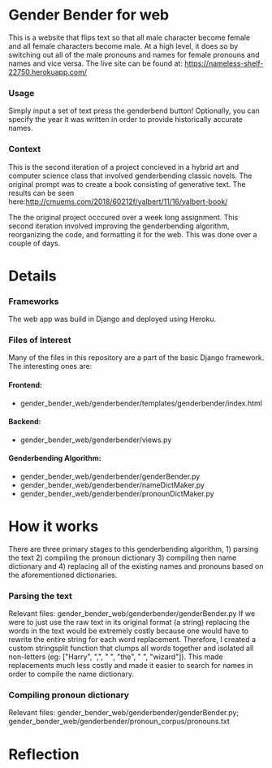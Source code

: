 # Gender Bender for web
This is a website that flips text so that all male character become female and all female characters become male. At a high level, it does so by switching out all of the male pronouns and names for female pronouns and names and vice versa. The live site can be found at: https://nameless-shelf-22750.herokuapp.com/

### Usage
Simply input a set of text press the genderbend button! Optionally, you can specify the year it was written in order to provide historically accurate names.

### Context
This is the second iteration of a project concieved in a hybrid art and computer science class that involved genderbending classic novels. The original prompt was to create a book consisting of generative text. The results can be seen here:http://cmuems.com/2018/60212f/yalbert/11/16/yalbert-book/

The the original project occcured over a week long assignment. This second iteration involved improving the genderbending algorithm, reorganizing the code, and formatting it for the web. This was done over a couple of days.

# Details

### Frameworks
The web app was build in Django and deployed using Heroku.

### Files of Interest
Many of the files in this repository are a part of the basic Django framework. The interesting ones are:

#### Frontend: 
- gender_bender_web/genderbender/templates/genderbender/index.html

#### Backend: 
- gender_bender_web/genderbender/views.py

#### Genderbending Algorithm:
- gender_bender_web/genderbender/genderBender.py 
- gender_bender_web/genderbender/nameDictMaker.py
- gender_bender_web/genderbender/pronounDictMaker.py

# How it works
There are three primary stages to this genderbending algorithm, 1) parsing the text 2) compiling the pronoun dictionary 3) compiling then name dictionary and 4) replacing all of the existing names and pronouns based on the aforementioned dictionaries.

### Parsing the text
Relevant files: gender_bender_web/genderbender/genderBender.py 
If we were to just use the raw text in its original format (a string) replacing the words in the text would be extremely costly because one would have to rewrite the entire string for each word replacement. Therefore, I created a custom stringsplit function that clumps all words together and isolated all non-letters (eg: ["Harry", ",", " ", "the", " ", "wizard"]). This made replacements much less costly and made it easier to search for names in order to compile the name dictionary.

### Compiling pronoun dictionary
Relevant files: gender_bender_web/genderbender/genderBender.py; gender_bender_web/genderbender/pronoun_corpus/pronouns.txt 


# Reflection
